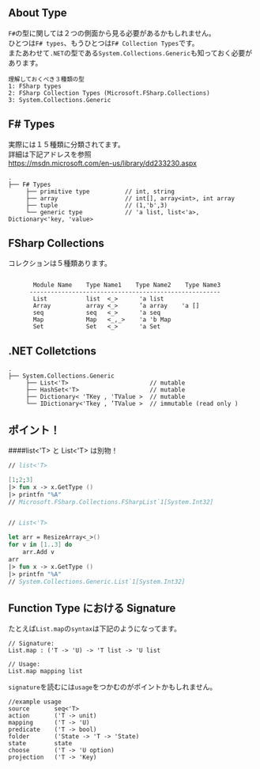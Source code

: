 About Type
---
`F#`の型に関しては２つの側面から見る必要があるかもしれません。  
ひとつは`F# types`、もうひとつは`F# Collection Types`です。  
またあわせて`.NET`の型である`System.Collections.Generic`も知っておく必要があります。  
```text
理解しておくべき３種類の型
1: FSharp types
2: FSharp Collection Types (Microsoft.FSharp.Collections)
3: System.Collections.Generic
```


F# Types
---
実際には１５種類に分類されてます。  
詳細は下記アドレスを参照  
https://msdn.microsoft.com/en-us/library/dd233230.aspx
```text
.
├── F# Types
     ├── primitive type          // int, string
     ├── array                   // int[], array<int>, int array
     ├── tuple                   // (1,'b',3)
     └── generic type            // 'a list, list<'a>, Dictionary<'key, 'value>
```

FSharp Collections
---
コレクションは５種類あります。
```text
       
       Module Name    Type Name1    Type Name2    Type Name3
      ------------------------------------------------------
       List           list  <_>      'a list
       Array          array <_>      ’a array    'a []  
       seq            seq   <_>      'a seq
       Map            Map   <_,_>    'a 'b Map
       Set            Set   <_>      'a Set
```

.NET Colletctions
---
```text
.
├── System.Collections.Generic
     ├── List<'T>                       // mutable
     ├── HashSet<'T>                    // mutable
     ├── Dictionary< 'TKey , 'TValue >  // mutable
     └── IDictionary<'Tkey , ’TValue >  // immutable (read only )
```

ポイント！
---
####list<'T> と List<'T> は別物！
```fsharp
// list<'T>

[1;2;3]
|> fun x -> x.GetType ()
|> printfn "%A"
// Microsoft.FSharp.Collections.FSharpList`1[System.Int32]


// List<'T>

let arr = ResizeArray<_>()
for v in [1..3] do
    arr.Add v
arr
|> fun x -> x.GetType ()
|> printfn "%A"
// System.Collections.Generic.List`1[System.Int32]
```

Function Type における Signature
---
たとえば`List.map`の`syntax`は下記のようになってます。
```text
// Signature:
List.map : ('T -> 'U) -> 'T list -> 'U list

// Usage:
List.map mapping list
```
`signature`を読むには`usage`をつかむのがポイントかもしれません。
```text
//example usage
source       seq<'T>
action       ('T -> unit)
mapping      ('T -> 'U)
predicate    ('T -> bool)
folder       ('State -> 'T -> 'State)
state        state
choose       ('T -> 'U option)
projection   ('T -> 'Key)
```



